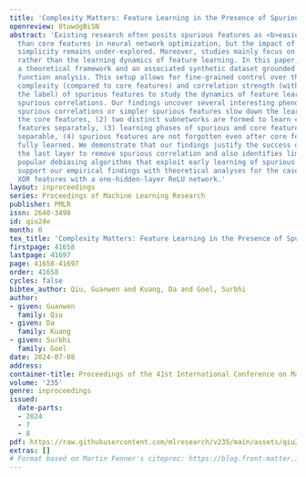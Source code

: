 ```yaml
---
title: 'Complexity Matters: Feature Learning in the Presence of Spurious Correlations'
openreview: 0tuwdgBiSN
abstract: 'Existing research often posits spurious features as <b>easier</b> to learn
  than core features in neural network optimization, but the impact of their relative
  simplicity remains under-explored. Moreover, studies mainly focus on end performance
  rather than the learning dynamics of feature learning. In this paper, we propose
  a theoretical framework and an associated synthetic dataset grounded in boolean
  function analysis. This setup allows for fine-grained control over the relative
  complexity (compared to core features) and correlation strength (with respect to
  the label) of spurious features to study the dynamics of feature learning under
  spurious correlations. Our findings uncover several interesting phenomena: (1) stronger
  spurious correlations or simpler spurious features slow down the learning rate of
  the core features, (2) two distinct subnetworks are formed to learn core and spurious
  features separately, (3) learning phases of spurious and core features are not always
  separable, (4) spurious features are not forgotten even after core features are
  fully learned. We demonstrate that our findings justify the success of retraining
  the last layer to remove spurious correlation and also identifies limitations of
  popular debiasing algorithms that exploit early learning of spurious features. We
  support our empirical findings with theoretical analyses for the case of learning
  XOR features with a one-hidden-layer ReLU network.'
layout: inproceedings
series: Proceedings of Machine Learning Research
publisher: PMLR
issn: 2640-3498
id: qiu24e
month: 0
tex_title: 'Complexity Matters: Feature Learning in the Presence of Spurious Correlations'
firstpage: 41658
lastpage: 41697
page: 41658-41697
order: 41658
cycles: false
bibtex_author: Qiu, Guanwen and Kuang, Da and Goel, Surbhi
author:
- given: Guanwen
  family: Qiu
- given: Da
  family: Kuang
- given: Surbhi
  family: Goel
date: 2024-07-08
address:
container-title: Proceedings of the 41st International Conference on Machine Learning
volume: '235'
genre: inproceedings
issued:
  date-parts:
  - 2024
  - 7
  - 8
pdf: https://raw.githubusercontent.com/mlresearch/v235/main/assets/qiu24e/qiu24e.pdf
extras: []
# Format based on Martin Fenner's citeproc: https://blog.front-matter.io/posts/citeproc-yaml-for-bibliographies/
---
```

